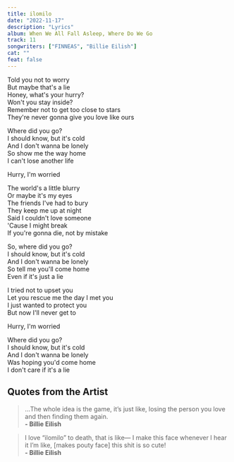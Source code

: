 ```yaml
---
title: ilomilo
date: "2022-11-17"
description: "Lyrics"
album: When We All Fall Asleep, Where Do We Go
track: 11
songwriters: ["FINNEAS", "Billie Eilish"]
cat: ""
feat: false
---
```


<p className="verse-one">
Told you not to worry <br />
But maybe that's a lie <br />
Honey, what's your hurry? <br />
Won't you stay inside? <br />
Remember not to get too close to stars <br />
They're never gonna give you love like ours <br />
</p>
<p className="chorus">
Where did you go? <br />
I should know, but it's cold <br />
And I don't wanna be lonely <br />
So show me the way home <br />
I can't lose another life <br />
</p>
<p className="refrain">
Hurry, I'm worried <br />
</p>
<p className="verse-two">
The world's a little blurry <br />
Or maybe it's my eyes <br />
The friends I've had to bury <br />
They keep me up at night <br />
Said I couldn't love someone <br />
'Cause I might break <br />
If you're gonna die, not by mistake <br />
</p>
<p className="chorus">
So, where did you go? <br />
I should know, but it's cold <br />
And I don't wanna be lonely <br />
So tell me you'll come home <br />
Even if it's just a lie <br />
</p>
<p className="bridge">
I tried not to upset you <br />
Let you rescue me the day I met you <br />
I just wanted to protect you <br />
But now I'll never get to <br />
</p>
<p className="refrain">
Hurry, I'm worried <br />
</p>
<p className="outro">
Where did you go? <br />
I should know, but it's cold <br />
And I don't wanna be lonely <br />
Was hoping you'd come home <br />
I don't care if it's a lie <br />
</p>

## Quotes from the Artist

<blockquote>
…The whole idea is the game, it’s just like, losing the person you love and then finding them again.
<br />
<b>- Billie Eilish</b>

</blockquote>

<blockquote>
I love “ilomilo” to death, that is like— I make this face whenever I hear it I’m like, [makes pouty face] this shit is so cute!
<br />
<b>- Billie Eilish </b>
</blockquote>
